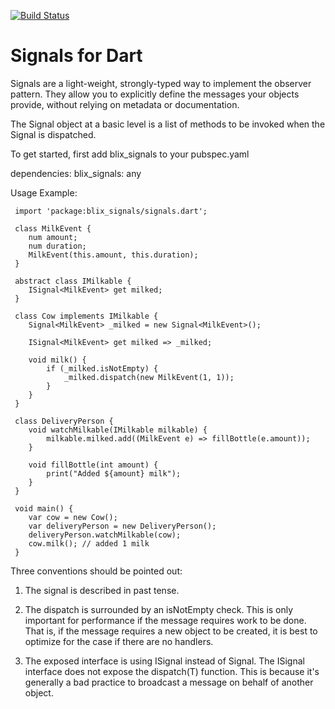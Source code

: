 [![Build Status](https://drone.io/github.com/nbilyk/Signals/status.png)](https://drone.io/github.com/nbilyk/Signals/latest)

Signals for Dart
=======

 Signals are a light-weight, strongly-typed way to implement the observer pattern. They allow you
 to explicitly define the messages your objects provide, without relying on metadata or documentation.

 The Signal object at a basic level is a list of methods to be invoked when the Signal is dispatched.

 To get started, first add blix_signals to your pubspec.yaml

 dependencies:
  blix_signals: any


 Usage Example:

     import 'package:blix_signals/signals.dart';

     class MilkEvent {
     	num amount;
     	num duration;
     	MilkEvent(this.amount, this.duration);
     }

     abstract class IMilkable {
     	ISignal<MilkEvent> get milked;
     }

     class Cow implements IMilkable {
     	Signal<MilkEvent> _milked = new Signal<MilkEvent>();

     	ISignal<MilkEvent> get milked => _milked;

     	void milk() {
     		if (_milked.isNotEmpty) {
     			_milked.dispatch(new MilkEvent(1, 1));
     		}
     	}
     }

     class DeliveryPerson {
     	void watchMilkable(IMilkable milkable) {
     		milkable.milked.add((MilkEvent e) => fillBottle(e.amount));
     	}

     	void fillBottle(int amount) {
     		print("Added ${amount} milk");
     	}
     }

     void main() {
     	var cow = new Cow();
     	var deliveryPerson = new DeliveryPerson();
     	deliveryPerson.watchMilkable(cow);
     	cow.milk(); // added 1 milk
     }

 Three conventions should be pointed out:

 1. The signal is described in past tense.

 2. The dispatch is surrounded by an isNotEmpty check.  This is only important for performance if the message
 requires work to be done.  That is, if the message requires a new object to be created, it is best to
 optimize for the case if there are no handlers.

 3. The exposed interface is using ISignal instead of Signal. The ISignal interface does not expose the
 dispatch(T) function. This is because it's generally a bad practice to broadcast a message on behalf of
 another object.